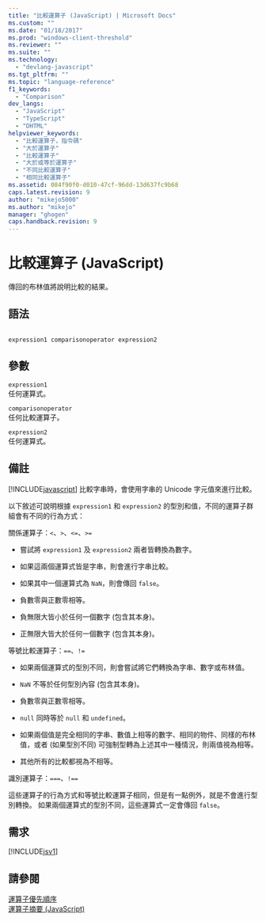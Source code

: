```yaml
---
title: "比較運算子 (JavaScript) | Microsoft Docs"
ms.custom: ""
ms.date: "01/18/2017"
ms.prod: "windows-client-threshold"
ms.reviewer: ""
ms.suite: ""
ms.technology: 
  - "devlang-javascript"
ms.tgt_pltfrm: ""
ms.topic: "language-reference"
f1_keywords: 
  - "Comparison"
dev_langs: 
  - "JavaScript"
  - "TypeScript"
  - "DHTML"
helpviewer_keywords: 
  - "比較運算子，指令碼"
  - "大於運算子"
  - "比較運算子"
  - "大於或等於運算子"
  - "不同比較運算子"
  - "相同比較運算子"
ms.assetid: 084f90f0-d010-47cf-96dd-13d637fc9b68
caps.latest.revision: 9
author: "mikejo5000"
ms.author: "mikejo"
manager: "ghogen"
caps.handback.revision: 9
---
```

# 比較運算子 (JavaScript)
傳回的布林值將說明比較的結果。  
  
## 語法  
  
```  
  
expression1 comparisonoperator expression2  
```  
  
## 參數  
 `expression1`  
 任何運算式。  
  
 `comparisonoperator`  
 任何比較運算子。  
  
 `expression2`  
 任何運算式。  
  
## 備註  
 [!INCLUDE[javascript](../../javascript/includes/javascript-md.md)] 比較字串時，會使用字串的 Unicode 字元值來進行比較。  
  
 以下敘述可說明根據 `expression1` 和 `expression2` 的型別和值，不同的運算子群組會有不同的行為方式：  
  
 關係運算子：`<`、`>`、`<=`、`>=`  
  
-   嘗試將 `expression1` 及 `expression2` 兩者皆轉換為數字。  
  
-   如果這兩個運算式皆是字串，則會進行字串比較。  
  
-   如果其中一個運算式為 `NaN`，則會傳回 `false`。  
  
-   負數零與正數零相等。  
  
-   負無限大皆小於任何一個數字 \(包含其本身\)。  
  
-   正無限大皆大於任何一個數字 \(包含其本身\)。  
  
 等號比較運算子：`==`、`!=`  
  
-   如果兩個運算式的型別不同，則會嘗試將它們轉換為字串、數字或布林值。  
  
-   `NaN` 不等於任何型別內容 \(包含其本身\)。  
  
-   負數零與正數零相等。  
  
-   `null` 同時等於 `null` 和 `undefined`。  
  
-   如果兩個值是完全相同的字串、數值上相等的數字、相同的物件、同樣的布林值，或者 \(如果型別不同\) 可強制型轉為上述其中一種情況，則兩值視為相等。  
  
-   其他所有的比較都視為不相等。  
  
 識別運算子：`===`、`!==`  
  
 這些運算子的行為方式和等號比較運算子相同，但是有一點例外，就是不會進行型別轉換。  如果兩個運算式的型別不同，這些運算式一定會傳回 `false`。  
  
## 需求  
 [!INCLUDE[jsv1](../../javascript/misc/includes/jsv1-md.md)]  
  
## 請參閱  
 [運算子優先順序](../../javascript/operator-subtractprecedence-javascript.md)   
 [運算子摘要 \(JavaScript\)](../../javascript/misc/operator-subtractsummary-javascript.md)